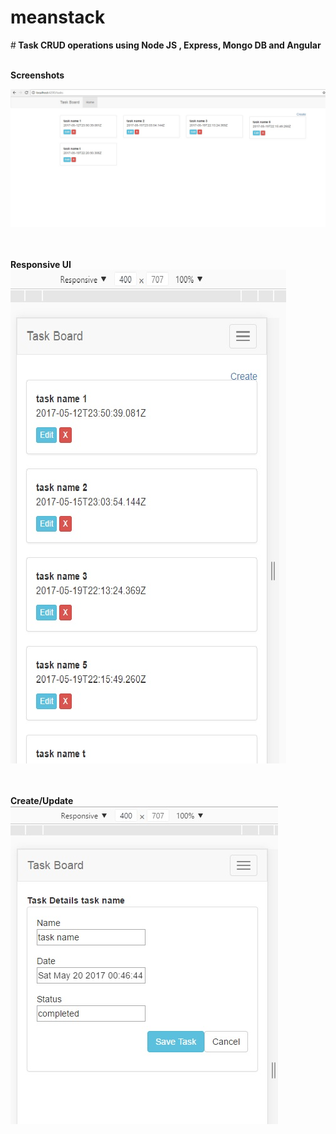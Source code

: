 # meanstack
#<strong> Task CRUD operations using Node JS , Express, Mongo DB and Angular  </strong>
<br/>
<br/>
<div>
<strong>Screenshots</strong>

![Alt text](/docs/task-home.jpg?raw=false "Task Board")

<br/><br/>
<strong>Responsive UI</strong>
<br/>
![Alt text](/docs/task-home-small-screen.jpg?raw=false "Task Board-Small Screen")

<br/><br/>
<strong>Create/Update</strong>
<br/>
![Alt text](/docs/task-update.jpg?raw=false "Task Form")

</div>
